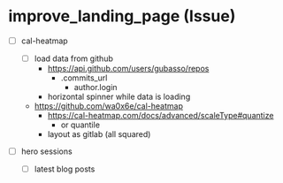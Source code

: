 # improve_landing_page (Issue)

- [ ] cal-heatmap
  - [ ] load data from github
    - https://api.github.com/users/gubasso/repos
      - .commits_url
        - author.login
    - horizontal spinner while data is loading
  - https://github.com/wa0x6e/cal-heatmap
    - https://cal-heatmap.com/docs/advanced/scaleType#quantize
      - or quantile
    - layout as gitlab (all squared)

- [ ] hero sessions
  - [ ] latest blog posts
